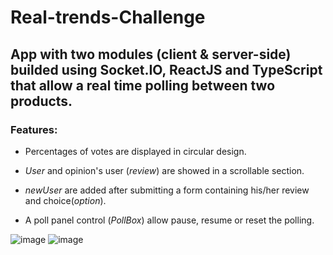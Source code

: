 # Real-trends-Challenge

## App with two modules (client &amp; server-side) builded using Socket.IO, ReactJS and TypeScript that allow a real time polling between two products.

### Features: 

- Percentages of votes are displayed in circular design.

- *User* and opinion's user (*review*) are showed in a scrollable section.

- *newUser* are added after submitting a form containing his/her review and choice(*option*).

- A poll panel control (*PollBox*) allow pause, resume or reset the polling.


![image](https://user-images.githubusercontent.com/78646102/225384815-d56126d4-975c-4fcf-ab6f-04a6648c0835.png)
![image](https://user-images.githubusercontent.com/78646102/225385660-bf60abed-5a82-4340-9e52-7e4b19204c51.png)






